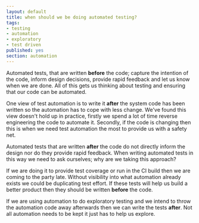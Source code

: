 ```yaml
---
layout: default
title: when should we be doing automated testing?
tags:
- testing
- automation
- exploratory
- test driven
published: yes
section: automation
---
```

Automated tests, that are written **before** the code; capture the intention of the code, inform design decisions, provide rapid feedback and let us know when we are done. All of this gets us thinking about testing and ensuring that our code can be automated.

One view of test automation is to write it **after** the system code has been written so the automation has to cope with less change. We've found this view doesn't hold up in practice, firstly we spend a lot of time reverse engineering the code to automate it. Secondly, if the code is changing then this is when we need test automation the most to provide us with a safety net.

Automated tests that are written **after** the code do not directly inform the design nor do they provide rapid feedback. When writing automated tests in this way we need to ask ourselves; why are we taking this approach?

If we are doing it to provide test coverage or run in the CI build then we are coming to the party late. Without visibility into what automation already exists we could be duplicating test effort. If these tests will help us build a better product then they should be written **before** the code.

If we are using automation to do exploratory testing and we intend to throw the automation code away afterwards then we can write the tests **after**. Not all automation needs to be kept it just has to help us explore.